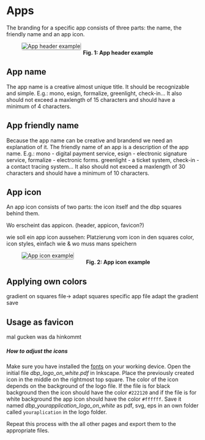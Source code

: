 # Apps
The branding for a specific app consists of three parts: the name, the friendly name and an app icon.

<figure id="fig1" style="width:100%;">
    <img src="../assets/appheader_example.svg" alt="App header example" style="max-width:100%; box-shadow: 1px 1px 3px grey; background-color:white; margin:auto;">
    <figcaption align = "center">
        <b>Fig. 1: App header example</b>
    </figcaption>
</figure>


## App name
The app name is a creative almost unique title. It should be recognizable and simple.
E.g.: mono, esign, formalize, greenlight, check-in... It also should not exceed a maxlength of 15 characters and should have a minimum of 4 characters.

## App friendly name
Because the app name can be creative and brandend we need an explanation of it. The friendly name of an app is a description of the app name. 
E.g.: mono - digital payment service, esign - electronic signature service, formalize - electronic forms. greenlight - a ticket system, check-in - a contact tracing system...
It also should not exceed a maxlength of 30 characters and should have a minimum of 10 characters.

## App icon
An app icon consists of two parts: the icon itself and the dbp squares behind them.

Wo erscheint das appicon. (header, appicon, favicon?)

wie soll ein app icon aussehen:
Platzierung vom icon in den squares
color, icon styles, einfach
wie & wo muss mans speichern

<figure id="fig2" style="width:100%;">
    <img src="../assets/appicon_example.svg" alt="App icon example" style="max-width:200px; box-shadow: 1px 1px 3px grey; background-color:white; margin:auto;">
    <figcaption align = "center">
        <b>Fig. 2: App icon example</b>
    </figcaption>
</figure>


## Applying own colors
gradient on squares
file-> adapt squares specific app file
adapt the gradient
save

## Usage as favicon
mal gucken was da hinkommt


##### How to adjust the icons
Make sure you have installed the [fonts](../fonts/) on your working device.
Open the initial file *dbp_logo_on_white.pdf* in Inkscape. Place the previously created icon in the middle on the rightmost top square.
The color of the icon depends on the background of the logo file.
If the file is for black background then the icon should have the color `#222120` and if the file is for white background the app icon should have the color `#ffffff`.
Save it named *dbp_yourapplication_logo_on_white* as pdf, svg, eps in an own folder called `youraplication` in the logo folder.

Repeat this process with the all other pages and export them to the appropriate files.
